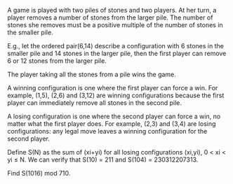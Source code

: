   <p>  A game is played with two piles of stones and two players. At her turn, a player removes a number of stones from the larger pile. The number of stones she removes must be a positive multiple of the number of stones in the smaller pile.  </p>    <p>  E.g., let the ordered pair(6,14) describe a configuration with 6 stones in the smaller pile and 14 stones in the larger pile, then the first player can remove 6 or 12 stones from the larger pile.  </p>    <p>  The player taking all the stones from a pile wins the game.  </p>    <p>  A winning configuration is one where the first player can force a win. For example, (1,5), (2,6) and (3,12) are winning configurations because the first player can immediately remove all stones in the second pile.  </p>    <p>  A losing configuration is one where the second player can force a win, no matter what the first player does. For example, (2,3) and (3,4) are losing configurations: any legal move leaves a winning configuration for the second player.  </p>    <p>  Define S(N) as the sum of (xi+yi) for all losing configurations (xi,yi), 0 &lt; xi &lt; yi &le; N. We can verify that S(10) = 211 and S(104) = 230312207313.  </p>    <p>  Find S(1016) mod 710.  </p>  